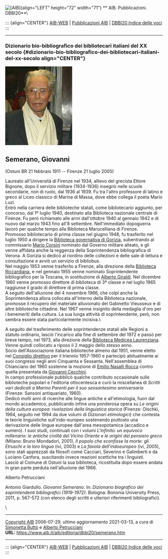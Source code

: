 ![\[AIB\]](/aib/wi/aibv72.gif){align="LEFT" height="72" width="71"}
** AIB. Pubblicazioni. DBBI20**\

::: {align="CENTER"}
[AIB-WEB](/) \| [Pubblicazioni AIB](/pubblicazioni/) \| [DBBI20 Indice
delle voci](dbbi20.htm)
:::

------------------------------------------------------------------------

### Dizionario bio-bibliografico dei bibliotecari italiani del XX secolo {#dizionario-bio-bibliografico-dei-bibliotecari-italiani-del-xx-secolo align="CENTER"}

![\[Ritratto\]](semerano.jpg)

## Semerano, Giovanni

(Ostuni BR 21 febbraio 1911 -- Firenze 21 luglio 2005)

Laureato all\'Università di Firenze nel 1934, allievo del grecista
Ettore Bignone, dopo il servizio militare (1934-1936) insegnò nelle
scuole secondarie, non di ruolo, dal 1936 al 1939. Fu tra l\'altro
professore di latino e greco al Liceo classico di Marina di Massa, dove
ebbe collega il poeta Mario Luzi.\
Entrò nella carriera delle biblioteche statali, come bibliotecario
aggiunto, per concorso, dal 1º luglio 1940, destinato alla Biblioteca
nazionale centrale di Firenze. Fu però richiamato alle armi
dall\'ottobre 1940 al gennaio 1942 e di nuovo dal marzo 1943 fino all\'8
settembre. Nell\'immediato dopoguerra lavorò per qualche tempo alla
Biblioteca Marucelliana di Firenze.\
Promosso bibliotecario di prima classe nel giugno 1948, fu trasferito
nel luglio 1950 a dirigere la [Biblioteca governativa di
Gorizia](/aib/stor/teche/go-sta.htm), subentrando al commissario [Mario
Corsini](corsini.htm) nominato dal Governo militare alleato, e gli venne
affidata anche la reggenza della Soprintendenza bibliografica di Verona.
A Gorizia si dedicò al riordino delle collezioni e delle sale di lettura
e consultazione e avviò un servizio di bibliobus.\
Nel maggio 1953 venne trasferito a Firenze, alla direzione della
[Biblioteca Riccardiana](/aib/stor/teche/fi-ric.htm), e nel gennaio 1955
venne nominato Soprintendente bibliografico per la Toscana, in
sostituzione di [Alberto Giraldi](giraldi.htm). Nel dicembre 1960 venne
promosso direttore di biblioteca di 3ª classe e nel luglio 1965
raggiunse il grado di direttore di prima classe.\
A seguito dell\'alluvione del 4 novembre 1966, che colpì anche la
Soprintendenza allora collocata all\'interno della Biblioteca nazionale,
promosse il recupero del materiale alluvionato del Gabinetto Vieusseux e
di altre biblioteche cittadine. Nel 1967 venne insignito della medaglia
d\'oro per i benemeriti della cultura. La sua lunga attività di
soprintendente, però, non sembra essere stata particolarmente incisiva.\

A seguito del trasferimento delle soprintendenze statali alle Regioni a
statuto ordinario, lasciò l\'incarico alla fine di settembre del 1972 e
passò per breve tempo, nel 1973, alla direzione della [Biblioteca
Medicea Laurenziana](/aib/stor/teche/fi-lau.htm). Venne quindi collocato
a riposo il 2 maggio dello stesso anno.\
Socio dell\'Associazione italiana biblioteche almeno dal 1951, venne
eletto nel [Consiglio direttivo](/aib/stor/cariche54.htm) per il
triennio 1957-1960 e partecipò abitualmente ai suoi congressi negli anni
Cinquanta e Sessanta. Nell\'assemblea di Chianciano del 1960 sostenne la
mozione di [Emilio Nasalli Rocca](nasalli.htm) contro quella presentata
da [Giovanni Cecchini](cecchini.htm).\
In campo professionale pubblicò qualche contributo occasionale sulle
biblioteche popolari e l\'editoria ottocentesca e curò la miscellanea di
*Scritti vari dedicati a Marino Parenti per il suo sessantesimo
anniversario* (Firenze: Sansoni antiquariato, 1960).\
Dedicò molti anni di ricerche alle lingue antiche e all\'etimologia,
fuori dal mondo accademico, pubblicando infine una ponderosa opera su
*Le origini della cultura europea: rivelazioni della linguistica
storica* (Firenze: Olschki, 1984, seguito nel 1994 da due volumi di
*Dizionari etimologici*) che contesta le teorie linguistiche
sull\'indo-europeo sostenendo piuttosto una derivazione delle lingue
europee dall\'area mesopotamica (accadico e sumero). I suoi studi,
continuati con i volumi *L\'infinito: un equivoco millenario: le antiche
civiltà del Vicino Oriente e le origini del pensiero greco* (Milano:
Bruno Mondadori, 2001), *Il popolo che sconfisse la morte: gli Etruschi
e la loro lingua* (ivi, 2003) e *La favola dell\'indoeuropeo* (ivi,
2005), sono stati apprezzati da filosofi come Cacciari, Severino e
Galimberti e da Luciano Canfora, suscitando invece reazioni scettiche
tra i linguisti.\
Lasciò al Comune di Ostuni la sua biblioteca, ricostituita dopo essere
andata in gran parte perduta nell\'alluvione del 1966.

Alberto Petrucciani

Antonio Giardullo. *Giovanni Semerano*. In: *Dizionario biografico dei
soprintendenti bibliografici (1919-1972)*. Bologna: Bononia University
Press, 2011, p. 567-572 (con elenco degli scritti e ulteriori
riferimenti bibliografici).

\

------------------------------------------------------------------------

[Copyright AIB](/su-questo-sito/dichiarazione-di-copyright-aib-web/)
2006-07-29, ultimo aggiornamento 2021-03-13, a cura di [Simonetta
Buttò](/aib/redazione3.htm) e [Alberto
Petrucciani](/su-questo-sito/redazione-aib-web/)\
**URL:** https://www.aib.it/aib/editoria/dbbi20/semerano.htm

------------------------------------------------------------------------

::: {align="CENTER"}
[AIB-WEB](/) \| [Pubblicazioni AIB](/pubblicazioni/) \| [DBBI20 Indice
delle voci](dbbi20.htm)
:::
